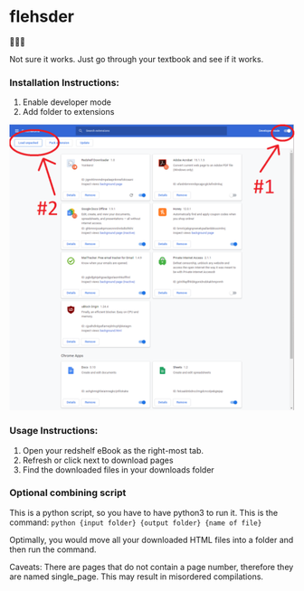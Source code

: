 # flehsder
🤫🤫🤫

Not sure it works. Just go through your textbook and see if it works.

### Installation Instructions:

1. Enable developer mode
2. Add folder to extensions

![Instructions](/instructions.png)

### Usage Instructions:

1. Open your redshelf eBook as the right-most tab.
2. Refresh or click next to download pages
3. Find the downloaded files in your downloads folder

### Optional combining script

This is a python script, so you have to have python3 to run it.
This is the command: `python {input folder} {output folder} {name of file}`

Optimally, you would move all your downloaded HTML files into a folder and then run the command.

Caveats: There are pages that do not contain a page number, therefore they are named single_page.
This may result in misordered compilations.